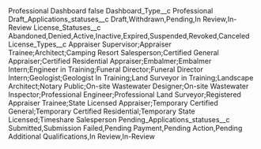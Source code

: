 <?xml version="1.0" encoding="UTF-8"?>
<CustomMetadata xmlns="http://soap.sforce.com/2006/04/metadata" xmlns:xsi="http://www.w3.org/2001/XMLSchema-instance" xmlns:xsd="http://www.w3.org/2001/XMLSchema">
    <label>Professional Dashboard</label>
    <protected>false</protected>
    <values>
        <field>Dashboard_Type__c</field>
        <value xsi:type="xsd:string">Professional</value>
    </values>
    <values>
        <field>Draft_Applications_statuses__c</field>
        <value xsi:type="xsd:string">Draft,Withdrawn,Pending,In Review,In-Review</value>
    </values>
    <values>
        <field>License_Statuses__c</field>
        <value xsi:type="xsd:string">Abandoned,Denied,Active,Inactive,Expired,Suspended,Revoked,Canceled</value>
    </values>
    <values>
        <field>License_Types__c</field>
        <value xsi:type="xsd:string">Appraiser Supervisor;Appraiser Trainee;Architect;Camping Resort Salesperson;Certified General Appraiser;Certified Residential Appraiser;Embalmer;Embalmer Intern;Engineer in Training;Funeral Director;Funeral Director Intern;Geologist;Geologist In Training;Land Surveyor in Training;Landscape Architect;Notary Public;On-site Wastewater Designer;On-site Wastewater Inspector;Professional Engineer;Professional Land Surveyor;Registered Appraiser Trainee;State Licensed Appraiser;Temporary Certified General;Temporary Certified Residential;Temporary State Licensed;Timeshare Salesperson</value>
    </values>
    <values>
        <field>Pending_Applications_statuses__c</field>
        <value xsi:type="xsd:string">Submitted,Submission Failed,Pending Payment,Pending Action,Pending Additional Qualifications,In Review,In-Review</value>
    </values>
</CustomMetadata>
